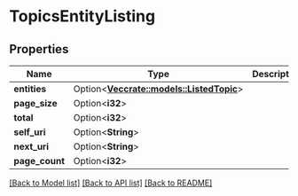 # TopicsEntityListing

## Properties

Name | Type | Description | Notes
------------ | ------------- | ------------- | -------------
**entities** | Option<[**Vec<crate::models::ListedTopic>**](ListedTopic.md)> |  | [optional]
**page_size** | Option<**i32**> |  | [optional]
**total** | Option<**i32**> |  | [optional]
**self_uri** | Option<**String**> |  | [optional]
**next_uri** | Option<**String**> |  | [optional]
**page_count** | Option<**i32**> |  | [optional]

[[Back to Model list]](../README.md#documentation-for-models) [[Back to API list]](../README.md#documentation-for-api-endpoints) [[Back to README]](../README.md)


